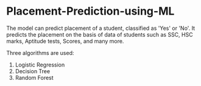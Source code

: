 # Placement-Prediction-using-ML

The model can predict placement of a student, classified as 'Yes' or 'No'.
It predicts the placement on the basis of data of students such as SSC, HSC marks, Aptitude tests, Scores, and many more.

Three algorithms are used:

1) Logistic Regression
2) Decision Tree
3) Random Forest


